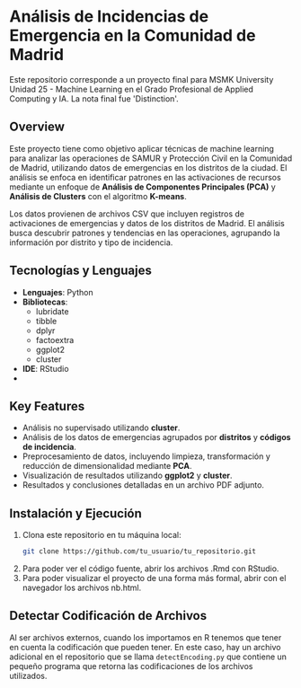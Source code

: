 # Análisis de Incidencias de Emergencia en la Comunidad de Madrid

Este repositorio corresponde a un proyecto final para MSMK University Unidad 25 - Machine Learning en el Grado Profesional de Applied Computing y IA. La nota final fue 'Distinction'.

## Overview

Este proyecto tiene como objetivo aplicar técnicas de machine learning para analizar las operaciones de SAMUR y Protección Civil en la Comunidad de Madrid, utilizando datos de emergencias en los distritos de la ciudad. El análisis se enfoca en identificar patrones en las activaciones de recursos mediante un enfoque de **Análisis de Componentes Principales (PCA)** y **Análisis de Clusters** con el algoritmo **K-means**. 

Los datos provienen de archivos CSV que incluyen registros de activaciones de emergencias y datos de los distritos de Madrid. El análisis busca descubrir patrones y tendencias en las operaciones, agrupando la información por distrito y tipo de incidencia.


## Tecnologías y Lenguajes

- **Lenguajes**: Python
- **Bibliotecas**: 
  - lubridate
  - tibble
  - dplyr
  - factoextra
  - ggplot2
  - cluster
- **IDE**: RStudio
- 

## Key Features

- Análisis no supervisado utilizando **cluster**.
- Análisis de los datos de emergencias agrupados por **distritos** y **códigos de incidencia**.
- Preprocesamiento de datos, incluyendo limpieza, transformación y reducción de dimensionalidad mediante **PCA**.
- Visualización de resultados utilizando **ggplot2** y **cluster**.
- Resultados y conclusiones detalladas en un archivo PDF adjunto.


## Instalación y Ejecución

1. Clona este repositorio en tu máquina local:
   ```bash
   git clone https://github.com/tu_usuario/tu_repositorio.git
   ```
2. Para poder ver el código fuente, abrir los archivos .Rmd con RStudio.
3. Para poder visualizar el proyecto de una forma más formal, abrir con el navegador los archivos nb.html.


## Detectar Codificación de Archivos
Al ser archivos externos, cuando los importamos en R tenemos que tener en cuenta la codificación que pueden tener. En este caso, hay un archivo adicional en el repositorio que se llama `detectEncoding.py` que contiene un pequeño programa que retorna las codificaciones de los archivos utilizados.
